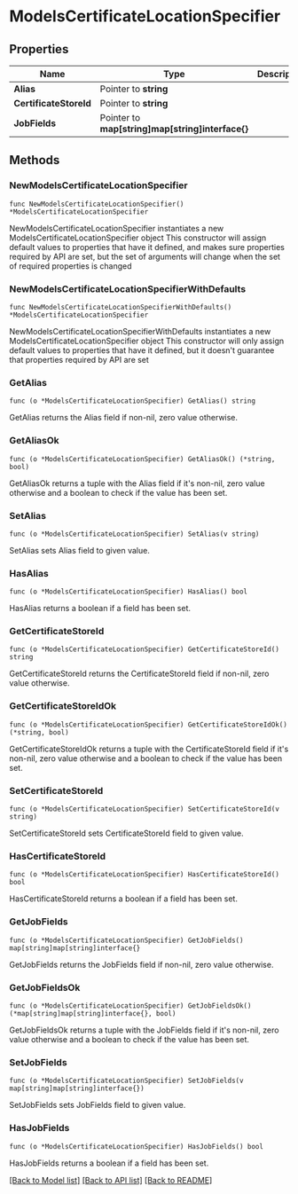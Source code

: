 # ModelsCertificateLocationSpecifier

## Properties

Name | Type | Description | Notes
------------ | ------------- | ------------- | -------------
**Alias** | Pointer to **string** |  | [optional] 
**CertificateStoreId** | Pointer to **string** |  | [optional] 
**JobFields** | Pointer to **map[string]map[string]interface{}** |  | [optional] 

## Methods

### NewModelsCertificateLocationSpecifier

`func NewModelsCertificateLocationSpecifier() *ModelsCertificateLocationSpecifier`

NewModelsCertificateLocationSpecifier instantiates a new ModelsCertificateLocationSpecifier object
This constructor will assign default values to properties that have it defined,
and makes sure properties required by API are set, but the set of arguments
will change when the set of required properties is changed

### NewModelsCertificateLocationSpecifierWithDefaults

`func NewModelsCertificateLocationSpecifierWithDefaults() *ModelsCertificateLocationSpecifier`

NewModelsCertificateLocationSpecifierWithDefaults instantiates a new ModelsCertificateLocationSpecifier object
This constructor will only assign default values to properties that have it defined,
but it doesn't guarantee that properties required by API are set

### GetAlias

`func (o *ModelsCertificateLocationSpecifier) GetAlias() string`

GetAlias returns the Alias field if non-nil, zero value otherwise.

### GetAliasOk

`func (o *ModelsCertificateLocationSpecifier) GetAliasOk() (*string, bool)`

GetAliasOk returns a tuple with the Alias field if it's non-nil, zero value otherwise
and a boolean to check if the value has been set.

### SetAlias

`func (o *ModelsCertificateLocationSpecifier) SetAlias(v string)`

SetAlias sets Alias field to given value.

### HasAlias

`func (o *ModelsCertificateLocationSpecifier) HasAlias() bool`

HasAlias returns a boolean if a field has been set.

### GetCertificateStoreId

`func (o *ModelsCertificateLocationSpecifier) GetCertificateStoreId() string`

GetCertificateStoreId returns the CertificateStoreId field if non-nil, zero value otherwise.

### GetCertificateStoreIdOk

`func (o *ModelsCertificateLocationSpecifier) GetCertificateStoreIdOk() (*string, bool)`

GetCertificateStoreIdOk returns a tuple with the CertificateStoreId field if it's non-nil, zero value otherwise
and a boolean to check if the value has been set.

### SetCertificateStoreId

`func (o *ModelsCertificateLocationSpecifier) SetCertificateStoreId(v string)`

SetCertificateStoreId sets CertificateStoreId field to given value.

### HasCertificateStoreId

`func (o *ModelsCertificateLocationSpecifier) HasCertificateStoreId() bool`

HasCertificateStoreId returns a boolean if a field has been set.

### GetJobFields

`func (o *ModelsCertificateLocationSpecifier) GetJobFields() map[string]map[string]interface{}`

GetJobFields returns the JobFields field if non-nil, zero value otherwise.

### GetJobFieldsOk

`func (o *ModelsCertificateLocationSpecifier) GetJobFieldsOk() (*map[string]map[string]interface{}, bool)`

GetJobFieldsOk returns a tuple with the JobFields field if it's non-nil, zero value otherwise
and a boolean to check if the value has been set.

### SetJobFields

`func (o *ModelsCertificateLocationSpecifier) SetJobFields(v map[string]map[string]interface{})`

SetJobFields sets JobFields field to given value.

### HasJobFields

`func (o *ModelsCertificateLocationSpecifier) HasJobFields() bool`

HasJobFields returns a boolean if a field has been set.


[[Back to Model list]](../README.md#documentation-for-models) [[Back to API list]](../README.md#documentation-for-api-endpoints) [[Back to README]](../README.md)


